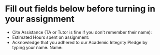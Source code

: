 # Fill out fields below before turning in your assignment

- Cite Assistance (TA or Tutor is fine if you don't remember their name):
- Estimated Hours spent on assignment:
- Acknowledge that you adhered to our Academic Integrity Pledge by typing your name.
Name:

